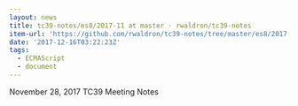 ```yaml
---
layout: news
title: tc39-notes/es8/2017-11 at master · rwaldron/tc39-notes
item-url: 'https://github.com/rwaldron/tc39-notes/tree/master/es8/2017-11'
date: '2017-12-16T03:22:23Z'
tags:
  - ECMAScript
  - document
---
```

November 28, 2017 TC39 Meeting Notes
